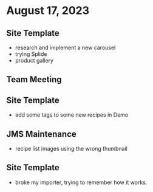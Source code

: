 # August 17, 2023

## Site Template
- research and implement a new carousel
- trying Splide
- product gallery

## Team Meeting

## Site Template
- add some tags to some new recipes in Demo

## JMS Maintenance
- recipe list images using the wrong thumbnail

## Site Template
- broke my importer, trying to remember how it works.
